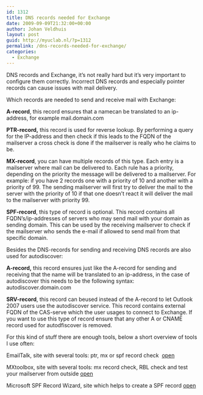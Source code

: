 ```yaml
---
id: 1312
title: DNS records needed for Exchange
date: 2009-09-09T21:32:00+00:00
author: Johan Veldhuis
layout: post
guid: http://myuclab.nl/?p=1312
permalink: /dns-records-needed-for-exchange/
categories:
  - Exchange
---
```

DNS records and Exchange, it&#8217;s not really hard but it&#8217;s very important to configure them correctly. Incorrect DNS records and especially pointer records can cause issues with mail delivery.

Which records are needed to send and receive mail with Exchange:

**A-record**, this record ensures that a namecan be translated to an ip-address, for example mail.domain.com
  
**PTR-record,** this record is used for reverse lookup. By performing a query for the IP-address and then check if this leads to the FQDN of the mailserver a cross check is done if the mailserver is really who he claims to be.
  
**MX-record**, you can have multiple records of this type. Each entry is a mailserver where mail can be delivered to. Each rule has a priority, depending on the priority the message will be delivered to a mailserver. For example: if you have 2 records one with a priority of 10 and another with a priority of 99. The sending mailserver will first try to deliver the mail to the server with the priority of 10 if that one doesn&#8217;t react it will deliver the mail to the mailserver with priority 99.
  
**SPF-record**, this type of record is optional. This record contains all FQDN&#8217;s/ip-addresses of servers who may send mail with your domain as sending domain. This can be used by the receiving mailserver to check if the mailserver who sends the e-mail if allowed to send mail from that specific domain.

Besides the DNS-records for sending and receiving DNS records are also used for autodiscover:

**A-record,** this record ensures just like the A-record for sending and receiving that the name will be translated to an ip-address, in the case of autodiscover this needs to be the following syntax: autodiscover.domain.com
  
**SRV-record**, this record can beused instead of the A-record to let Outlook 2007 users use the autodiscover service. This record contains external FQDN of the CAS-serve which the user usages to connect to Exchange. If you want to use this type of record ensure that any other A or CNAME record used for autodfiscover is removed.

For this kind of stuff there are enough tools, below a short overview of tools I use often:

EmailTalk, site with several tools: ptr, mx or spf record check  <a href="http://www.emailtalk.org/PTR.aspx" target="_blank">open</a>
  
MXtoolbox, site with several tools: mx record check, RBL check and test your mailserver from outside <a href="http://www.mxtoolbox.com/" target="_blank">open</a>
  
Microsoft SPF Record Wizard, site which helps to create a SPF record <a href="http://www.microsoft.com/mscorp/safety/content/technologies/senderid/wizard/" target="_blank">open</a>